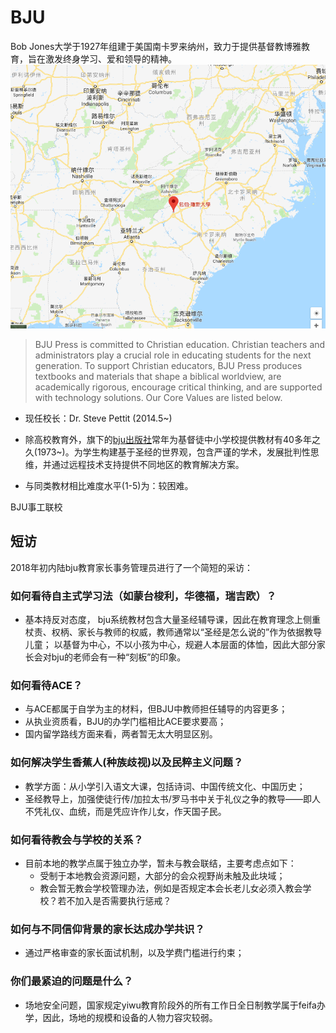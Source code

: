 
# BJU

Bob Jones大学于1927年组建于美国南卡罗来纳州，致力于提供基督教博雅教育，旨在激发终身学习、爱和领导的精神。
![](./media/bju.png)

>BJU Press is committed to Christian education. Christian teachers and administrators play a crucial role in educating students for the next generation. To support Christian educators, BJU Press produces textbooks and materials that shape a biblical worldview, are academically rigorous, encourage critical thinking, and are supported with technology solutions. Our Core Values are listed below.

- 现任校长：Dr. Steve Pettit (2014.5~)
- 除高校教育外，旗下的[bju出版社](http://bjupress.com/about)常年为基督徒中小学校提供教材有40多年之久(1973~)。为学生构建基于圣经的世界观，包含严谨的学术，发展批判性思维，并通过远程技术支持提供不同地区的教育解决方案。


- 与同类教材相比难度水平(1-5)为：较困难。

BJU事工联校



## 短访

2018年初内陆bju教育家长事务管理员进行了一个简短的采访：

### 如何看待自主式学习法（如蒙台梭利，华德福，瑞吉欧）？
-  基本持反对态度，
bju系统教材包含大量圣经辅导课，因此在教育理念上侧重杖责、权柄、家长与教师的权威，教师通常以“圣经是怎么说的”作为依据教导儿童；
以基督为中心，不以小孩为中心，规避人本层面的体恤，因此大部分家长会对bju的老师会有一种“刻板”的印象。

### 如何看待ACE？
- 与ACE都属于自学为主的材料，但BJU中教师担任辅导的内容更多；
- 从执业资质看，BJU的办学门槛相比ACE要求要高；
- 国内留学路线方面来看，两者暂无太大明显区别。

### 如何解决学生香蕉人(种族歧视)以及民粹主义问题？
-  教学方面：从小学引入语文大课，包括诗词、中国传统文化、中国历史；
- 圣经教导上，加强使徒行传/加拉太书/罗马书中关于礼仪之争的教导——即人不凭礼仪、血统，而是凭应许作儿女，作天国子民。


### 如何看待教会与学校的关系？
-  目前本地的教学点属于独立办学，暂未与教会联结，主要考虑点如下：
   - 受制于本地教会资源问题，大部分的会众视野尚未触及此块域；
   - 教会暂无教会学校管理办法，例如是否规定本会长老儿女必须入教会学校？若不加入是否需要执行惩戒？

### 如何与不同信仰背景的家长达成办学共识？
-  通过严格审查的家长面试机制，以及学费门槛进行约束；

### 你们最紧迫的问题是什么？
-  场地安全问题，国家规定yiwu教育阶段外的所有工作日全日制教学属于feifa办学，因此，场地的规模和设备的人物力容灾较弱。



